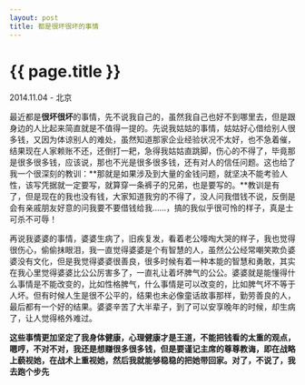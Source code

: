 ```yaml
---
layout: post
title: 都是很坏很坏的事情
---
```


{{ page.title }}
================

<p class="meta"> 2014.11.04 - 北京</p>

最近都是**很坏很坏**的事情，先不说我自己的，虽然我自己也好不到哪里去，但是跟身边的人比起来简直就是不值得一提的。先说我姑姑的事情，姑姑好心借给别人很多钱，又因为体谅别人的难处，虽然知道那家企业经验状况不太好，也不急着催，结果现在人家赖账不还，还倒打一耙，急得我姑姑直跳脚，伤心的不得了，毕竟那是很多很多钱，应该说，那也不光是很多很多钱，还有对人的信任问题。这也给了我一个很深刻的教训：**那就是如果涉及到大量的金钱问题，就坚决不能考验人性，该写凭据就一定要写，就算穿一条裤子的兄弟，也是要写的。**教训是有了，但是现在的我也没有钱，大家知道我穷的不得了，没人问我借钱不说，反倒是会有亲戚朋友好意的问我要不要借钱给我……，搞的我似乎很可怜的样子，真是士可杀不可辱！

再说我婆婆的事情，婆婆生病了，旧疾复发，看着老公嚎啕大哭的样子，我也觉得很伤心，偷偷抹眼泪，我一直觉得婆婆是个有智慧的人，虽然公公经常嘲笑欺负婆婆没有文化，但是我觉得婆婆很善良，很多时候有着一种本能的智慧和勇敢，其实在我心里觉得婆婆比公公厉害多了，一直礼让着坏脾气的公公。婆婆就是能懂得什么事情是不能改变的，比如性格脾气，什么事情是可以改变的，比如脾气坏不等于人坏。但有时候人生是很不公平的，结果也未必像童话故事那样，勤劳善良的人，最后都有一个好的结果。婆婆辛苦了大半辈子，到了可以安享晚年的时候，却生病了，让人觉得格外难过。

**这些事情更加坚定了我身体健康，心理健康才是王道，不能把钱看的太重的观点，嗯哼，不对不对，我还是想赚很多很多钱，但是要谨记主席的尊尊教诲，即在战略上藐视她，在战术上重视她，然后我就能够稳稳的把她带回家。对了，不说了，我去跑个步先**
